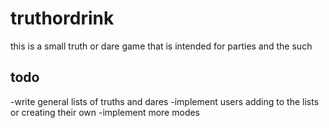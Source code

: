 # truthordrink

this is a small truth or dare game that is intended for parties and the such

## todo
  -write general lists of truths and dares
  -implement users adding to the lists or creating their own
  -implement more modes
